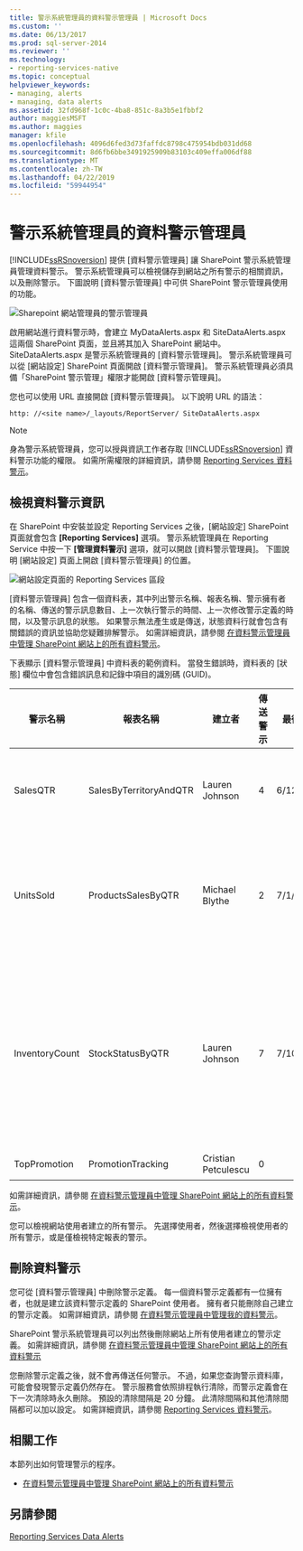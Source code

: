 ```yaml
---
title: 警示系統管理員的資料警示管理員 | Microsoft Docs
ms.custom: ''
ms.date: 06/13/2017
ms.prod: sql-server-2014
ms.reviewer: ''
ms.technology:
- reporting-services-native
ms.topic: conceptual
helpviewer_keywords:
- managing, alerts
- managing, data alerts
ms.assetid: 32fd968f-1c0c-4ba8-851c-8a3b5e1fbbf2
author: maggiesMSFT
ms.author: maggies
manager: kfile
ms.openlocfilehash: 4096d6fed3d73faffdc8798c475954bdb031dd68
ms.sourcegitcommit: 8d6fb6bbe3491925909b83103c409effa006df88
ms.translationtype: MT
ms.contentlocale: zh-TW
ms.lasthandoff: 04/22/2019
ms.locfileid: "59944954"
---
```

# <a name="data-alert-manager-for-alerting-administrators"></a>警示系統管理員的資料警示管理員
  [!INCLUDE[ssRSnoversion](../includes/ssrsnoversion-md.md)] 提供 [資料警示管理員] 讓 SharePoint 警示系統管理員管理資料警示。 警示系統管理員可以檢視儲存到網站之所有警示的相關資訊，以及刪除警示。 下圖說明 [資料警示管理員] 中可供 SharePoint 警示管理員使用的功能。  
  
 ![Sharepoint 網站管理員的警示管理員](media/rs-alertmanagersite.gif "SharePoint 網站管理員的警示管理員")  
  
 啟用網站進行資料警示時，會建立 MyDataAlerts.aspx 和 SiteDataAlerts.aspx 這兩個 SharePoint 頁面，並且將其加入 SharePoint 網站中。 SiteDataAlerts.aspx 是警示系統管理員的 [資料警示管理員]。 警示系統管理員可以從 [網站設定] SharePoint 頁面開啟 [資料警示管理員]。 警示系統管理員必須具備「SharePoint 警示管理」權限才能開啟 [資料警示管理員]。  
  
 您也可以使用 URL 直接開啟 [資料警示管理員]。 以下說明 URL 的語法：  
  
 `http: //<site name>/_layouts/ReportServer/ SiteDataAlerts.aspx`  
  
> [!NOTE]  
>  身為警示系統管理員，您可以授與資訊工作者存取 [!INCLUDE[ssRSnoversion](../includes/ssrsnoversion-md.md)] 資料警示功能的權限。 如需所需權限的詳細資訊，請參閱 [Reporting Services 資料警示](../ssms/agent/alerts.md)。  
  
##  <a name="ViewingAlerts"></a> 檢視資料警示資訊  
 在 SharePoint 中安裝並設定 Reporting Services 之後，[網站設定] SharePoint 頁面就會包含 **[Reporting Services]** 選項。 警示系統管理員在 Reporting Service 中按一下 **[管理資料警示]** 選項，就可以開啟 [資料警示管理員]。 下圖說明 [網站設定] 頁面上開啟 [資料警示管理員] 的位置。  
  
 ![網站設定頁面的 Reporting Services 區段](media/rs-sitesettings.gif "網站設定頁面的 Reporting Services 區段")  
  
 [資料警示管理員] 包含一個資料表，其中列出警示名稱、報表名稱、警示擁有者的名稱、傳送的警示訊息數目、上一次執行警示的時間、上一次修改警示定義的時間，以及警示訊息的狀態。 如果警示無法產生或是傳送，狀態資料行就會包含有關錯誤的資訊並協助您疑難排解警示。 如需詳細資訊，請參閱 [在資料警示管理員中管理 SharePoint 網站上的所有資料警示](manage-all-data-alerts-on-a-sharepoint-site-in-data-alert-manager.md)。  
  
 下表顯示 [資料警示管理員] 中資料表的範例資料。 當發生錯誤時，資料表的 [狀態] 欄位中會包含錯誤訊息和記錄中項目的識別碼 (GUID)。  
  
|警示名稱|報表名稱|建立者|傳送警示|最後執行|上次修改|[狀態]|  
|----------------|-----------------|----------------|-----------------|--------------|-------------------|------------|  
|SalesQTR|SalesByTerritoryAndQTR|Lauren Johnson|4|6/12/2011|6/1/2011|上次警示執行成功，並且已傳送警示。|  
|UnitsSold|ProductsSalesByQTR|Michael Blythe|2|7/1/2011|6/28/2011|上次警示執行成功，但因為資料未變更所以未傳送警示。|  
|InventoryCount|StockStatusByQTR|Lauren Johnson|7|7/10/2011|7/2/2011|\<錯誤訊息> 記錄檔包含有關錯誤的詳細資訊。 識別項的記錄項目，請參閱：\<GUID &GT;。|  
|TopPromotion|PromotionTracking|Cristian Petculescu|0||5/23/2011|已建立警示。|  
  
 如需詳細資訊，請參閱 [在資料警示管理員中管理 SharePoint 網站上的所有資料警示](manage-all-data-alerts-on-a-sharepoint-site-in-data-alert-manager.md)。  
  
 您可以檢視網站使用者建立的所有警示。 先選擇使用者，然後選擇檢視使用者的所有警示，或是僅檢視特定報表的警示。  
  
  
##  <a name="DeleteAlerts"></a> 刪除資料警示  
 您可從 [資料警示管理員] 中刪除警示定義。 每一個資料警示定義都有一位擁有者，也就是建立該資料警示定義的 SharePoint 使用者。 擁有者只能刪除自己建立的警示定義。 如需詳細資訊，請參閱 [在資料警示管理員中管理我的資料警示](manage-my-data-alerts-in-data-alert-manager.md)。  
  
 SharePoint 警示系統管理員可以列出然後刪除網站上所有使用者建立的警示定義。 如需詳細資訊，請參閱 [在資料警示管理員中管理 SharePoint 網站上的所有資料警示](manage-all-data-alerts-on-a-sharepoint-site-in-data-alert-manager.md)  
  
 您刪除警示定義之後，就不會再傳送任何警示。 不過，如果您查詢警示資料庫，可能會發現警示定義仍然存在。 警示服務會依照排程執行清除，而警示定義會在下一次清除時永久刪除。 預設的清除間隔是 20 分鐘。 此清除間隔和其他清除間隔都可以加以設定。 如需詳細資訊，請參閱 [Reporting Services 資料警示](../ssms/agent/alerts.md)。  
  
  
##  <a name="HowTo"></a> 相關工作  
 本節列出如何管理警示的程序。  
  
-   [在資料警示管理員中管理 SharePoint 網站上的所有資料警示](manage-all-data-alerts-on-a-sharepoint-site-in-data-alert-manager.md)  
  
  
## <a name="see-also"></a>另請參閱  
 [Reporting Services Data Alerts](../ssms/agent/alerts.md)  
  
  
